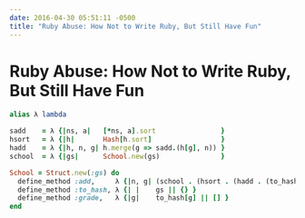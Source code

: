 ```yaml
---
date: 2016-04-30 05:51:11 -0500
title: "Ruby Abuse: How Not to Write Ruby, But Still Have Fun"
---
```

# Ruby Abuse: How Not to Write Ruby, But Still Have Fun
<!-- more -->
```ruby
alias λ lambda

sadd    = λ {|ns, a|   [*ns, a].sort                }
hsort   = λ {|h|       Hash[h.sort]                 }
hadd    = λ {|h, n, g| h.merge(g => sadd.(h[g], n)) }
school  = λ {|gs|      School.new(gs)               }

School = Struct.new(:gs) do
  define_method :add,     λ {|n, g| (school . (hsort . (hadd . (to_hash, n, g)))) }
  define_method :to_hash, λ {| |    gs || {} }
  define_method :grade,   λ {|g|    to_hash[g] || [] }
end
```
